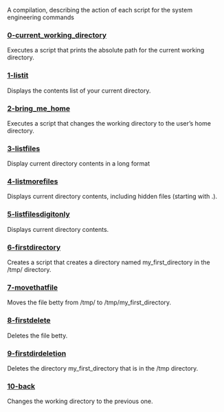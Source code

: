 A compilation, describing the action of each script for the system engineering commands

### [0-current_working_directory](0-current_working_directory)
Executes a script that prints the absolute path for the current working directory.

### [1-listit](1-listit)
Displays the contents list of your current directory.

### [2-bring_me_home](2-bring_me_home)
Executes a script that changes the working directory to the user’s home directory.

### [3-listfiles](3-listfiles)
Display current directory contents in a long format

### [4-listmorefiles](4-listmorefiles)
Displays current directory contents, including hidden files (starting with .).

### [5-listfilesdigitonly](5-listfilesdigitonly)
Displays current directory contents.

### [6-firstdirectory](6-firstdirectory)
Creates a script that creates a directory named my_first_directory in the /tmp/ directory.

### [7-movethatfile](7-movethatfile)
Moves the file betty from /tmp/ to /tmp/my_first_directory.

### [8-firstdelete](8-firstdelete)
Deletes the file betty.

### [9-firstdirdeletion](9-firstdirdeletion)
Deletes the directory my_first_directory that is in the /tmp directory.

### [10-back](10-back)
Changes the working directory to the previous one.